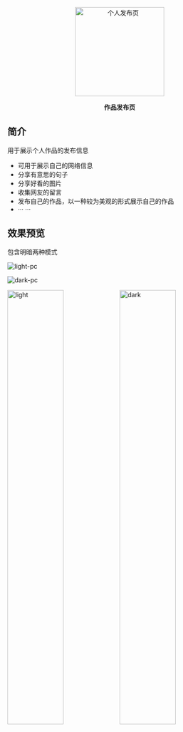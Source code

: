 <p align=center>
  <a href="https://github.com/skmcj/release">
    <img src="https://static.ltgcm.top/md/20230911214858.png" alt="个人发布页" style="width: 200px">
  </a>
</p>


<p align=center style="font-weight: bold;">
   作品发布页
</p>

## 简介

用于展示个人作品的发布信息

- 可用于展示自己的网络信息
- 分享有意思的句子
- 分享好看的图片
- 收集网友的留言
- 发布自己的作品，以一种较为美观的形式展示自己的作品
- ··· ···



## 效果预览

包含明暗两种模式

![light-pc](https://static.ltgcm.top/md/20230913182819.png)

![dark-pc](https://static.ltgcm.top/md/20230913182741.png)

<div algin="center">
    <img style="width: 50%;" alt="light" src="https://static.ltgcm.top/md/20230913182115.png" /><img style="width: 50%;" alt="dark" src="https://static.ltgcm.top/md/20230913182225.png" />
</div>
